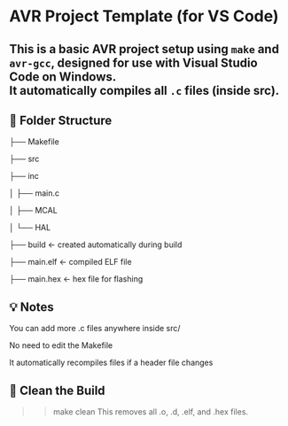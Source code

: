 # AVR Project Template (for VS Code)

This is a basic AVR project setup using `make` and `avr-gcc`, designed for use with **Visual Studio Code** on Windows.  
It automatically compiles all `.c` files (inside src).
---

## 📁 Folder Structure
├── Makefile

├── src

├── inc

│ ├── main.c

│ ├── MCAL

│ └── HAL

├── build ← created automatically during build

├── main.elf ← compiled ELF file

├── main.hex ← hex file for flashing

## 💡 Notes
You can add more .c files anywhere inside src/

No need to edit the Makefile

It automatically recompiles files if a header file changes

## 🔄 Clean the Build

>> make clean
This removes all .o, .d, .elf, and .hex files.
